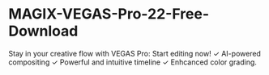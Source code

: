 # MAGIX-VEGAS-Pro-22-Free-Download
Stay in your creative flow with VEGAS Pro: Start editing now! ✓ AI-powered compositing ✓ Powerful and intuitive timeline ✓ Enhcanced color grading.
